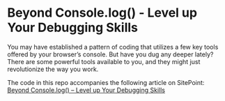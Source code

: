 # Beyond Console.log() - Level up Your Debugging Skills

You may have established a pattern of coding that utilizes a few key tools offered by your browser’s console. But have you dug any deeper lately? There are some powerful tools available to you, and they might just revolutionize the way you work.

The code in this repo accompanies the following article on SitePoint: [Beyond Console.log() – Level up Your Debugging Skills](https://www.sitepoint.com/beyond-console-log-level-up-your-debugging-skills/)
